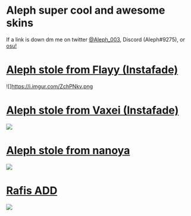 # Aleph super cool and awesome skins

If a link is down dm me on twitter [@Aleph_003](https://twitter.com/Aleph_003), Discord (Aleph#9275), or [osu!](https://osu.ppy.sh/users/6735738)

# [Aleph stole from Flayy (Instafade)](https://puu.sh/JcJaw/dc000b6a18.osk)
![]https://i.imgur.com/ZchPNkv.png

# [Aleph stole from Vaxei (Instafade)](https://puu.sh/J9yA2/3e180265b8.osk)
![](https://i.imgur.com/JK3rD3V.png)

# [Aleph stole from nanoya](https://puu.sh/J8NpK/6fec1641d5.osk)
![](https://i.imgur.com/BIcBC2Z.png)

# [Rafis ADD](https://puu.sh/J7hYh/3a454b3961.osk)
![](https://i.imgur.com/d5Y5BdN.png)
